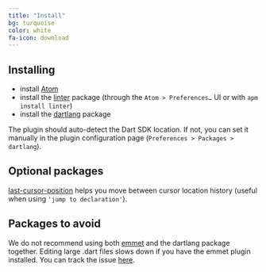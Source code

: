 ```yaml
---
title: "Install"
bg: turquoise
color: white
fa-icon: download
---
```


## Installing

- install [Atom](https://atom.io/)
- install the [linter](https://atom.io/packages/linter) package (through the
  `Atom > Preferences…` UI or with `apm install linter`)
- install the [dartlang](https://atom.io/packages/dartlang) package

The plugin should auto-detect the Dart SDK location. If not, you can set it
manually in the plugin configuration page (`Preferences > Packages > dartlang`).

## Optional packages

[last-cursor-position](https://atom.io/packages/last-cursor-position) helps you
move between cursor location history (useful when using `'jump to declaration'`).

## Packages to avoid

We do not recommend using both [emmet](https://atom.io/packages/emmet) and the
dartlang package together. Editing large .dart files slows down if you have the
emmet plugin installed. You can track the issue
[here](https://github.com/emmetio/emmet-atom/issues/319).
